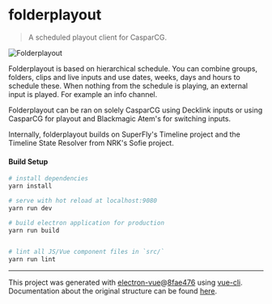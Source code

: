 # folderplayout

> A scheduled playout client for CasparCG.

![Folderplayout](https://raw.githubusercontent.com/baltedewit/folderplayout/v3/images/folderplayout.PNG)

Folderplayout is based on hierarchical schedule. You can combine groups, folders, clips and live inputs and use dates, weeks, days and hours to schedule these. When nothing from the schedule is playing, an external input is played. For example an info channel.

Folderplayout can be ran on solely CasparCG using Decklink inputs or using CasparCG for playout and Blackmagic Atem's for switching inputs.

Internally, folderplayout builds on SuperFly's Timeline project and the Timeline State Resolver from NRK's Sofie project.

#### Build Setup

``` bash
# install dependencies
yarn install

# serve with hot reload at localhost:9080
yarn run dev

# build electron application for production
yarn run build


# lint all JS/Vue component files in `src/`
yarn run lint

```

---

This project was generated with [electron-vue](https://github.com/SimulatedGREG/electron-vue)@[8fae476](https://github.com/SimulatedGREG/electron-vue/tree/8fae4763e9d225d3691b627e83b9e09b56f6c935) using [vue-cli](https://github.com/vuejs/vue-cli). Documentation about the original structure can be found [here](https://simulatedgreg.gitbooks.io/electron-vue/content/index.html).
